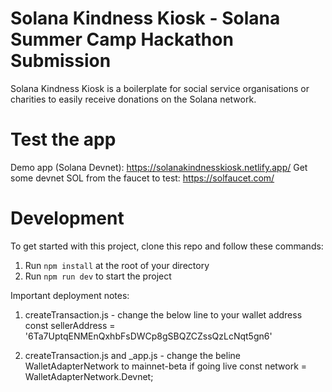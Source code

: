# Solana Kindness Kiosk - Solana Summer Camp Hackathon Submission

Solana Kindness Kiosk is a boilerplate for social service organisations or charities to easily receive donations on the Solana network.

# Test the app

Demo app (Solana Devnet): https://solanakindnesskiosk.netlify.app/
Get some devnet SOL from the faucet to test: https://solfaucet.com/

# Development

To get started with this project, clone this repo and follow these commands:

1. Run `npm install` at the root of your directory
2. Run `npm run dev` to start the project

Important deployment notes:

1) createTransaction.js - change the below line to your wallet address
const sellerAddress = '6Ta7UptqENMEnQxhbFsDWCp8gSBQZCZssQzLcNqt5gn6'

2) createTransaction.js and _app.js - change the beline WalletAdapterNetwork to mainnet-beta if going live 
const network = WalletAdapterNetwork.Devnet;
